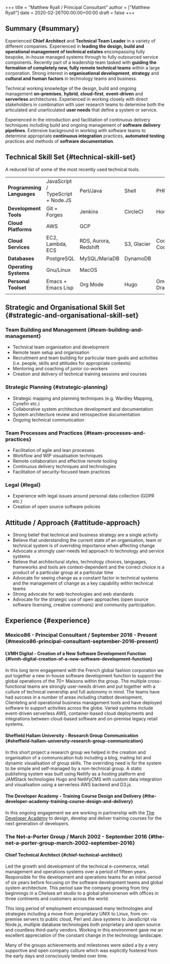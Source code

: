 +++
title = "Matthew Ryall / Principal Consultant"
author = ["Matthew Ryall"]
date = 2020-02-26T00:00:00+00:00
draft = false
+++

## Summary {#summary}

Experienced **Chief Architect** and **Technical Team Leader** in a variety of
different companies. Experienced in **leading the design, build and
operational management of technical estates** encompassing fully bespoke,
in-house managed systems through to fully outsourced service components.
Recently part of a leadership team tasked with **guiding the formation of
completely new, fully remote technical teams** within a large corporation.
Strong interest in **organisational development**, **strategy** and **cultural
and human factors** in technology teams and business.

Technical working knowledge of the design, build and ongoing management
**on-premises**, **hybrid**, **cloud-first**, **event-driven** and **serverless**
architectures. Experienced in working closely with direct stakeholders in
combination with user research teams to determine both the articulated and
unarticulated **user needs** that define a system or service.

Experienced in the introduction and facilitation of continuous delivery
techniques including build and ongoing management of **software delivery
pipelines**. Extensive background in working with software teams to determine
appropriate **continuous integration** practices, **automated testing**
practices and methods of **software documentation**.


## Technical Skill Set {#technical-skill-set}

A reduced list of some of the most recently used technical tools.

|                           |                                   |                       |             |                         |                |          |   |
|---------------------------|-----------------------------------|-----------------------|-------------|-------------------------|----------------|----------|---|
| **Programming Languages** | JavaScript / TypeScript + Node.JS | Perl/Java             | Shell       | PHP                     | Go             | HTML/CSS |   |
| **Development Tools**     | Git + Forges                      | Jenkins               | CircleCI    | Honeycomb.io            | Datadog        |          |   |
| **Cloud Platforms**       | AWS                               | GCP                   |             |                         |                |          |   |
| **Cloud Services**        | EC2, Lambda, ECS                  | RDS, Aurora, Redshift | S3, Glacier | CodePipeline, CodeBuild | CloudFormation | VPC      |   |
| **Databases**             | PostgreSQL                        | MySQL/MariaDB         | DynamoDB    |                         |                |          |   |
| **Operating Systems**     | Gnu/Linux                         | MacOS                 |             |                         |                |          |   |
| **Personal Toolset**      | Emacs + Emacs Lisp                | Org Mode              | Hugo        | OmniGraffle, Draw.io    | PlantUML       | Miro     |   |
|                           |                                   |                       |             |                         |                |          |   |


## Strategic and Organisational Skill Set {#strategic-and-organisational-skill-set}


### Team Building and Management {#team-building-and-management}

-   Technical team organisation and development
-   Remote team setup and organisation
-   Recruitment and team building for particular team goals and activities
    (i.e. people, skills and attitudes for appropriate contexts)
-   Mentoring and coaching of junior co-workers
-   Creation and delivery of technical training sessions and courses


### Strategic Planning {#strategic-planning}

-   Strategic mapping and planning techniques (e.g. Wardley Mapping, Cynefin etc.)
-   Collaborative system architecture development and documentation
-   System architecture review and retrospective documentation
-   Ongoing technical communication


### Team Processes and Practices {#team-processes-and-practices}

-   Facilitation of agile and lean processes
-   Workflow and WIP visualisation techniques
-   Remote collaboration and effective remote tooling
-   Continuous delivery techniques and technologies
-   Facilitation of security-focused team practices


### Legal {#legal}

-   Experience with legal issues around personal data collection (GDPR etc.)
-   Creation of open source software policies


## Attitude / Approach {#attitude-approach}

-   Strong belief that technical and business strategy are a single activity
-   Believe that understanding the current state of an organisation, team or
    technical system is of overriding importance when affecting change
-   Advocate a strongly user-needs led approach to technology and service
    systems
-   Believe that architectural styles, technology choices, languages,
    frameworks and tools are context-dependent and the correct choice is a
    product of a particular group at a particular time
-   Advocate for seeing change as a constant factor in technical systems and
    the management of change as a key capability within technical teams
-   Strong advocate for web technologies and web standards
-   Advocate for the strategic use of open approaches (open source
    software licensing, creative commons) and community participation.


## Experience {#experience}


### Mexico86 - Principal Consultant / September 2016 - Present {#mexico86-principal-consultant-september-2016-present}


#### LVMH Digital - Creation of a New Software Development Function {#lvmh-digital-creation-of-a-new-software-development-function}

In this long term engagement with the French global fashion corporation
we put together a new in-house software development function to
support the global operations of the 70+ Maisons within the group. The
multiple cross-functional teams are strongly user-needs driven and put
together with a culture of technical ownership and full autonomy in
mind. The teams have had success in a number of areas including chatbot
development, Clienteling and operational business management tools and
have deployed software to support activities across the globe. Varied
systems include event-driven serverless AWS, container-based
cloud deployments and integrations between cloud-based software and
on-premise legacy retail systems.


#### Sheffield Hallam University - Research Group Communication {#sheffield-hallam-university-research-group-communication}

In this short project a research group we helped in the creation and
organisation of a communication hub including a blog, mailing list and
dynamic visualisation of group skills. The overriding need is for the
system to be simple and self-managed by a non-technical group. A static
publishing system was built using Netlify as a hosting platform and
JAMStack technologies Hugo and NetlifyCMS with custom data integration
and visualisation using a serverless AWS backend and D3.js.


#### The Developer Academy - Training Course Design and Delivery {#the-developer-academy-training-course-design-and-delivery}

In this ongoing engagement we are working in partnership with the [The
Developer Academy](<https://thedeveloperacademy.com>) to design, develop
and deliver training courses for the next generation of developers.


### The Net-a-Porter Group / March 2002 - September 2016 {#the-net-a-porter-group-march-2002-september-2016}


#### Chief Technical Architect {#chief-technical-architect}

Led the growth and development of the technical e-commerce, retail
management and operations systems over a period of fifteen years.
Responsible for the development and operations teams for an initial
period of six years before focusing on the software development teams
and global system architecture. This period saw the company growing from
tiny beginnings in a Chelsea art studio to a global phenomenon with
offices in three continents and customers across the world.

This long period of employment encompassed many technologies and
strategies including a move from proprietary UNIX to Linux, from
on-premise servers to public cloud, Perl and Java systems to JavaScript
via Node.js, multiple database technologies both proprietary and open
source and countless third-party vendors. Working in this environment
gave me an excellent appreciation of the constant change in the
technology landscape.

Many of the groups achievements and milestones were aided a by a very
supportive and open company culture which was explicitly fostered from
the early days and consciously tended over time.
